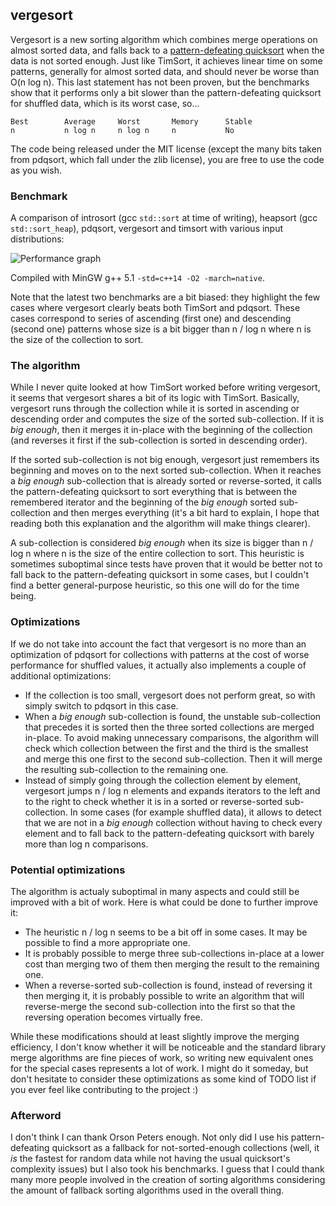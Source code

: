 vergesort
---------

Vergesort is a new sorting algorithm which combines merge operations on almost sorted data, and
falls back to a [pattern-defeating quicksort](https://github.com/orlp/pdqsort) when the data is
not sorted enough. Just like TimSort, it achieves linear time on some patterns, generally for
almost sorted data, and should never be worse than O(n log n). This last statement has not been
proven, but the benchmarks show that it performs only a bit slower than the pattern-defeating
quicksort for shuffled data, which is its worst case, so...

    Best        Average     Worst       Memory      Stable
    n           n log n     n log n     n           No

The code being released under the MIT license (except the many bits taken from pdqsort, which
fall under the zlib license), you are free to use the code as you wish.

### Benchmark

A comparison of introsort (gcc `std::sort` at time of writing), heapsort (gcc `std::sort_heap`),
pdqsort, vergesort and timsort with various input distributions:

![Performance graph](http://i.imgur.com/sDzdCAX.png)

Compiled with MinGW g++ 5.1 `-std=c++14 -O2 -march=native`.

Note that the latest two benchmarks are a bit biased: they highlight the few cases where vergesort
clearly beats both TimSort and pdqsort. These cases correspond to series of ascending (first one)
and descending (second one) patterns whose size is a bit bigger than n / log n where n is the
size of the collection to sort.

### The algorithm

While I never quite looked at how TimSort worked before writing vergesort, it seems that vergesort
shares a bit of its logic with TimSort. Basically, vergesort runs through the collection while it
is sorted in ascending or descending order and computes the size of the sorted sub-collection. If
it is *big enough*, then it merges it in-place with the beginning of the collection (and reverses
it first if the sub-collection is sorted in descending order).

If the sorted sub-collection is not big enough, vergesort just remembers its beginning and moves
on to the next sorted sub-collection. When it reaches a *big enough* sub-collection that is already
sorted or reverse-sorted, it calls the pattern-defeating quicksort to sort everything that is between
the remembered iterator and the beginning of the *big enough* sorted sub-collection and then merges
everything (it's a bit hard to explain, I hope that reading both this explanation and the algorithm
will make things clearer).

A sub-collection is considered *big enough* when its size is bigger than n / log n where n is the
size of the entire collection to sort. This heuristic is sometimes suboptimal since tests have proven
that it would be better not to fall back to the pattern-defeating quicksort in some cases, but I
couldn't find a better general-purpose heuristic, so this one will do for the time being.

### Optimizations

If we do not take into account the fact that vergesort is no more than an optimization of pdqsort
for collections with patterns at the cost of worse performance for shuffled values, it actually
also implements a couple of additional optimizations:

* If the collection is too small, vergesort does not perform great, so with simply switch to pdqsort
in this case.
* When a *big enough* sub-collection is found, the unstable sub-collection that precedes it is
sorted then the three sorted collections are merged in-place. To avoid making unnecessary comparisons,
the algorithm will check which collection between the first and the third is the smallest and merge
this one first to the second sub-collection. Then it will merge the resulting sub-collection to the
remaining one.
* Instead of simply going through the collection element by element, vergesort jumps n / log n
elements and expands iterators to the left and to the right to check whether it is in a sorted or
reverse-sorted sub-collection. In some cases (for example shuffled data), it allows to detect that
we are not in a *big enough* collection without having to check every element and to fall back to
the pattern-defeating quicksort with barely more than log n comparisons.

### Potential optimizations

The algorithm is actualy suboptimal in many aspects and could still be improved with a bit of work.
Here is what could be done to further improve  it:

* The heuristic n / log n seems to be a bit off in some cases. It may be possible to find a more
appropriate one.
* It is probably possible to merge three sub-collections in-place at a lower cost than merging two
of them then merging the result to the remaining one.
* When a reverse-sorted sub-collection is found, instead of reversing it then merging it, it is
probably possible to write an algorithm that will reverse-merge the second sub-collection into the
first so that the reversing operation becomes virtually free.

While these modifications should at least slightly improve the merging efficiency, I don't know
whether it will be noticeable and the standard library merge algorithms are fine pieces of work,
so writing new equivalent ones for the special cases represents a lot of work. I might do it
someday, but don't hesitate to consider these optimizations as some kind of TODO list if you ever
feel like contributing to the project :)

### Afterword

I don't think I can thank Orson Peters enough. Not only did I use his pattern-defeating quicksort
as a fallback for not-sorted-enough collections (well, it *is* the fastest for random data while not
having the usual quicksort's complexity issues) but I also took his benchmarks. I guess that I could
thank many more people involved in the creation of sorting algorithms considering the amount of
fallback sorting algorithms used in the overall thing.

